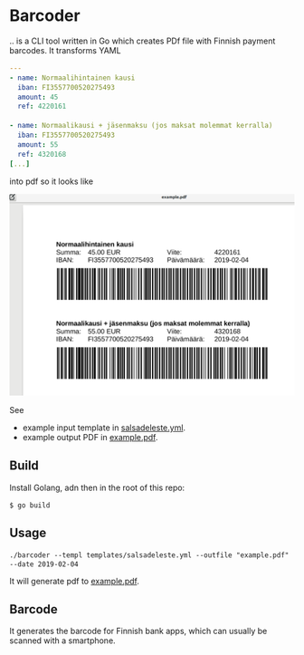 # Barcoder

.. is a CLI tool written in Go which creates PDf file with Finnish payment barcodes. It transforms YAML 

```yaml
---
- name: Normaalihintainen kausi
  iban: FI3557700520275493 
  amount: 45
  ref: 4220161

- name: Normaalikausi + jäsenmaksu (jos maksat molemmat kerralla)
  iban: FI3557700520275493 
  amount: 55
  ref: 4320168
[...]
```
into pdf so it looks like

![pdf](/pdf.png)

See 
- example input template in [salsadeleste.yml](templates/salsadeleste.yml).
- example output PDF in [example.pdf](example.pdf).


## Build 

Install Golang, adn then in the root of this repo:

```
$ go build
```


## Usage

```
./barcoder --templ templates/salsadeleste.yml --outfile "example.pdf" --date 2019-02-04
```

It will generate pdf to [example.pdf](example.pdf).

## Barcode

It generates the barcode for Finnish bank apps, which can usually be scanned with a smartphone.


